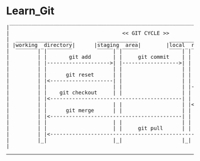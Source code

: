 # Learn_Git

<pre align="center">
|‾‾‾‾‾‾‾‾‾‾‾‾‾‾‾‾‾‾‾‾‾‾‾‾‾‾‾‾‾‾‾‾‾‾‾‾‾‾‾‾‾‾‾‾‾‾‾‾‾‾‾‾‾‾‾‾‾‾‾‾‾‾‾‾‾‾‾‾‾‾‾‾‾‾‾‾‾‾‾‾‾‾‾‾‾‾‾‾‾‾‾|
|                                    << GIT CYCLE >>                                        |
|  __________________        _____________          ___________                ___________  |
| |working  directory|      |staging  area|        |local  repo|              |remote repo| |
|  ‾‾‾‾‾‾‾|‾|‾‾‾‾‾‾‾‾        ‾‾‾‾‾|‾|‾‾‾‾‾          ‾‾‾‾|‾|‾‾‾‾                ‾‾‾‾|‾|‾‾‾‾  |
|         | |       git add       | |     git commit    | |                        | |      |
|         | |-------------------->| |------------------>| |                        | |      |
|         | |                     | |                   | |                        | |      |
|         | |      git reset      | |                   | |                        | |      |
|         | |<--------------------| |                   | |        git push        | |      |
|         | |                     | |                   | |----------------------->| |      |
|         | |    git checkout     | |                   | |                        | |      |
|         | |<------------------------------------------| |        git fetch       | |      |
|         | |                     | |                   | |<-----------------------| |      |
|         | |      git merge      | |                   | |                        | |      |
|         | |<------------------------------------------| |                        | |      |
|         | |                     | |                   | |                        | |      |
|         | |                     | |     git pull      | |                        | |      |
|         | |<---------------------------------------------------------------------| |      |
|         |_|                     |_|                   |_|                        |_|      |
|___________________________________________________________________________________________|
</pre>
<hr>
